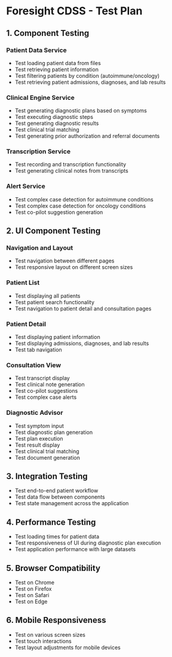 # Foresight CDSS - Test Plan

## 1. Component Testing

### Patient Data Service
- Test loading patient data from files
- Test retrieving patient information
- Test filtering patients by condition (autoimmune/oncology)
- Test retrieving patient admissions, diagnoses, and lab results

### Clinical Engine Service
- Test generating diagnostic plans based on symptoms
- Test executing diagnostic steps
- Test generating diagnostic results
- Test clinical trial matching
- Test generating prior authorization and referral documents

### Transcription Service
- Test recording and transcription functionality
- Test generating clinical notes from transcripts

### Alert Service
- Test complex case detection for autoimmune conditions
- Test complex case detection for oncology conditions
- Test co-pilot suggestion generation

## 2. UI Component Testing

### Navigation and Layout
- Test navigation between different pages
- Test responsive layout on different screen sizes

### Patient List
- Test displaying all patients
- Test patient search functionality
- Test navigation to patient detail and consultation pages

### Patient Detail
- Test displaying patient information
- Test displaying admissions, diagnoses, and lab results
- Test tab navigation

### Consultation View
- Test transcript display
- Test clinical note generation
- Test co-pilot suggestions
- Test complex case alerts

### Diagnostic Advisor
- Test symptom input
- Test diagnostic plan generation
- Test plan execution
- Test result display
- Test clinical trial matching
- Test document generation

## 3. Integration Testing

- Test end-to-end patient workflow
- Test data flow between components
- Test state management across the application

## 4. Performance Testing

- Test loading times for patient data
- Test responsiveness of UI during diagnostic plan execution
- Test application performance with large datasets

## 5. Browser Compatibility

- Test on Chrome
- Test on Firefox
- Test on Safari
- Test on Edge

## 6. Mobile Responsiveness

- Test on various screen sizes
- Test touch interactions
- Test layout adjustments for mobile devices
